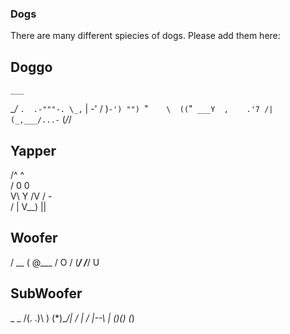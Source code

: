 ### Dogs

There are many different spiecies of dogs. Please add them here:

## Doggo
    ___
 __/_  `.  .-"""-.
 \_,` | \-'  /   )`-')
  "") `"`    \  ((`"`
 ___Y  ,    .'7 /|
(_,___/...-` (_/_/

## Yapper
  /^ ^\
 / 0 0 \
 V\ Y /V
  / - \
 /    |
V__) ||

## Woofer
   / \__
  (    @\___
  /         O
 /   (_____/
/_____/   U


## SubWoofer
 _   _
/(. .)\    )
  (*)____/|
  /       |
 /   |--\ |
(_)(_)  (_)
